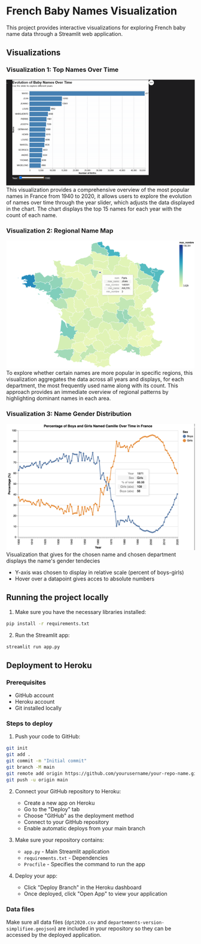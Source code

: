 # French Baby Names Visualization

This project provides interactive visualizations for exploring French baby name data through a Streamlit web application.

## Visualizations

### Visualization 1: Top Names Over Time
![alt text](media/visua1-version1.0.gif)
This visualization provides a comprehensive overview of the most popular names in France from 1940 to 2020, it allows users to explore the evolution of names over time through the year slider, which adjusts the data displayed in the chart. The chart displays the top 15 names for each year with the count of each name.

### Visualization 2: Regional Name Map
![alt text](media/visua2-version1.0.png)
To explore whether certain names are more popular in specific regions, this visualization aggregates the data across all years and displays, for each department, the most frequently used name along with its count. This approach provides an immediate overview of regional patterns by highlighting dominant names in each area.

### Visualization 3: Name Gender Distribution
![alt text](media/Visualization3-name-sex.png)
Visualization that gives for the chosen name and chosen department displays the name's gender tendecies 
- Y-axis was chosen to display in relative scale (percent of boys-girls) 
- Hover over a datapoint gives acces to absolute numbers

## Running the project locally

1. Make sure you have the necessary libraries installed:
```bash
pip install -r requirements.txt
```

2. Run the Streamlit app:
```bash
streamlit run app.py
```

## Deployment to Heroku

### Prerequisites
- GitHub account
- Heroku account
- Git installed locally

### Steps to deploy

1. Push your code to GitHub:
```bash
git init
git add .
git commit -m "Initial commit"
git branch -M main
git remote add origin https://github.com/yourusername/your-repo-name.git
git push -u origin main
```

2. Connect your GitHub repository to Heroku:
   - Create a new app on Heroku
   - Go to the "Deploy" tab
   - Choose "GitHub" as the deployment method
   - Connect to your GitHub repository
   - Enable automatic deploys from your main branch

3. Make sure your repository contains:
   - `app.py` - Main Streamlit application
   - `requirements.txt` - Dependencies
   - `Procfile` - Specifies the command to run the app

4. Deploy your app:
   - Click "Deploy Branch" in the Heroku dashboard
   - Once deployed, click "Open App" to view your application

### Data files
Make sure all data files (`dpt2020.csv` and `departements-version-simplifiee.geojson`) are included in your repository so they can be accessed by the deployed application.

